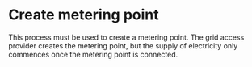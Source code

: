 ﻿# Create metering point

This process must be used to create a metering point.
The grid access provider creates the metering point, but the supply of electricity only commences once the metering point is connected.
